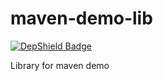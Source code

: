 # maven-demo-lib

[![DepShield Badge](https://depshield.sonatype.org/badges/demomon/maven-demo-lib/depshield.svg)](https://depshield.github.io)

Library for maven demo
